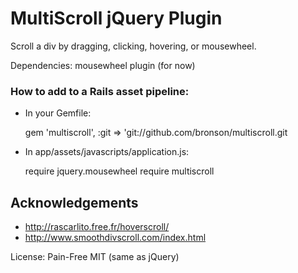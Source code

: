 # MultiScroll jQuery Plugin

Scroll a div by dragging, clicking, hovering, or mousewheel.

Dependencies: mousewheel plugin (for now)


### How to add to a Rails asset pipeline:

- In your Gemfile:

    gem 'multiscroll', :git => 'git://github.com/bronson/multiscroll.git

- In app/assets/javascripts/application.js:

    require jquery.mousewheel
    require multiscroll


## Acknowledgements

- http://rascarlito.free.fr/hoverscroll/
- http://www.smoothdivscroll.com/index.html

License: Pain-Free MIT (same as jQuery)
